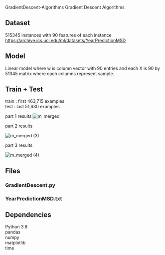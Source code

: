   GradientDescent-Algorithms
Gradient Descent Algorithms


## Dataset
515345 instances with 90 features of each instance <br>
<a> https://archive.ics.uci.edu/ml/datasets/YearPredictionMSD </a>


## Model
Linear model where w is column vector with 90 entries and each X is 90 by 51345 matrix where each columns represent sample.


## Train + Test
train : first 463,715 examples <br>
test : last 51,630 examples <br>


part 1 results
![m_merged](https://user-images.githubusercontent.com/80973047/164988913-13e8029b-8c8d-4424-9aa8-53656e339de2.png)

part 2 results

![m_merged (3)](https://user-images.githubusercontent.com/80973047/164988930-261643d4-63b9-46fc-a10f-a653840c654a.png)

part 3 results

![m_merged (4)](https://user-images.githubusercontent.com/80973047/164988936-78a4817e-802f-4c40-ab7d-de126aac83d2.png)


## Files
### GradientDescent.py
### YearPredictionMSD.txt

## Dependencies
Python 3.8 <br>
pandas <br>
numpy <br>
matplotlib <br>
time <br>
